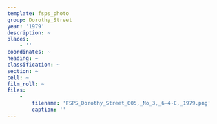 ```yaml
---
template: fsps_photo
group: Dorothy_Street
year: '1979'
description: ~
places:
    - ''
coordinates: ~
heading: ~
classification: ~
section: ~
cell: ~
film_roll: ~
files:
    -
        filename: 'FSPS_Dorothy_Street_005,_No_3,_6-4-C,_1979.png'
        caption: ''
---
```

